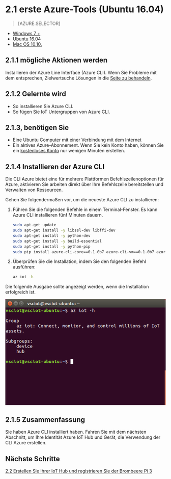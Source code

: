 <properties
 pageTitle="Abrufen von Azure-Tools (Ubuntu 16.04) | Microsoft Azure"
 description="Installieren Sie Python und Azure Befehlszeile Interface (Azure CLI) auf Ubuntu."
 services="iot-hub"
 documentationCenter=""
 authors="shizn"
 manager="timlt"
 tags=""
 keywords=""/>

<tags
 ms.service="iot-hub"
 ms.devlang="multiple"
 ms.topic="article"
 ms.tgt_pltfrm="na"
 ms.workload="na"
 ms.date="10/21/2016"
 ms.author="xshi"/>

# <a name="21-get-azure-tools-ubuntu-1604"></a>2.1 erste Azure-Tools (Ubuntu 16.04)

> [AZURE.SELECTOR]
- [Windows 7 +](iot-hub-raspberry-pi-kit-node-lesson2-get-azure-tools-win32.md)
- [Ubuntu 16.04](iot-hub-raspberry-pi-kit-node-lesson2-get-azure-tools-ubuntu.md)
- [Mac OS 10.10.](iot-hub-raspberry-pi-kit-node-lesson2-get-azure-tools-mac.md)

## <a name="211-what-you-will-do"></a>2.1.1 mögliche Aktionen werden

Installieren der Azure Line Interface (Azure CLI). Wenn Sie Probleme mit dem entsprechen, Zielwertsuche Lösungen in die [Seite zu behandeln](iot-hub-raspberry-pi-kit-node-troubleshooting.md).

## <a name="212-what-you-will-learn"></a>2.1.2 Gelernte wird

- So installieren Sie Azure CLI.
- So fügen Sie IoT Untergruppen von Azure CLI.

## <a name="213-what-you-need"></a>2.1.3, benötigen Sie

- Eine Ubuntu Computer mit einer Verbindung mit dem Internet
- Ein aktives Azure-Abonnement. Wenn Sie kein Konto haben, können Sie ein [kostenloses Konto](https://azure.microsoft.com/free/) nur wenigen Minuten erstellen.

## <a name="214-install-the-azure-cli"></a>2.1.4 Installieren der Azure CLI

Die CLI Azure bietet eine für mehrere Plattformen Befehlszeilenoptionen für Azure, aktivieren Sie arbeiten direkt über Ihre Befehlszeile bereitstellen und Verwalten von Ressourcen. 

Gehen Sie folgendermaßen vor, um die neueste Azure CLI zu installieren:

1. Führen Sie die folgenden Befehle in einem Terminal-Fenster. Es kann Azure CLI installieren fünf Minuten dauern.

    ```bash
    sudo apt-get update
    sudo apt-get install -y libssl-dev libffi-dev
    sudo apt-get install -y python-dev
    sudo apt-get install -y build-essential
    sudo apt-get install -y python-pip
    sudo pip install azure-cli-core==0.1.0b7 azure-cli-vm==0.1.0b7 azure-cli-storage==0.1.0b7 azure-cli-role==0.1.0b7 azure-cli-resource==0.1.0b7 azure-cli-profile==0.1.0b7 azure-cli-network==0.1.0b7 azure-cli-iot==0.1.0b7 azure-cli-feedback==0.1.0b7 azure-cli-configure==0.1.0b7 azure-cli-component==0.1.0b7 azure-cli==0.1.0b7
    ```

2. Überprüfen Sie die Installation, indem Sie den folgenden Befehl ausführen:

    ```bash
    az iot -h
    ```

Die folgende Ausgabe sollte angezeigt werden, wenn die Installation erfolgreich ist.

![BW Iot -h](media/iot-hub-raspberry-pi-lessons/lesson2/az_iot_help_ubuntu.png)

## <a name="215-summary"></a>2.1.5 Zusammenfassung

Sie haben Azure CLI installiert haben. Fahren Sie mit dem nächsten Abschnitt, um Ihre Identität Azure IoT Hub und Gerät, die Verwendung der CLI Azure erstellen.

## <a name="next-steps"></a>Nächste Schritte

[2.2 Erstellen Sie Ihrer IoT Hub und registrieren Sie der Brombeere Pi 3](iot-hub-raspberry-pi-kit-node-lesson2-prepare-azure-iot-hub.md)
